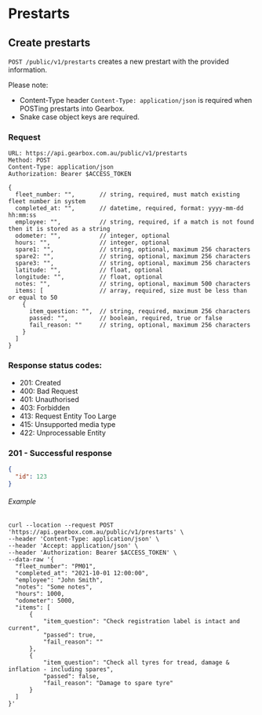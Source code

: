 # Prestarts

## Create prestarts

`POST /public/v1/prestarts` creates a new prestart with the provided information.

Please note:

- Content-Type header `Content-Type: application/json` is required when POSTing prestarts into Gearbox.
- Snake case object keys are required.

### Request

```
URL: https://api.gearbox.com.au/public/v1/prestarts
Method: POST
Content-Type: application/json
Authorization: Bearer $ACCESS_TOKEN

{
  fleet_number: "",       // string, required, must match existing fleet number in system
  completed_at: "",       // datetime, required, format: yyyy-mm-dd hh:mm:ss
  employee: "",           // string, required, if a match is not found then it is stored as a string
  odometer: "",           // integer, optional
  hours: "",              // integer, optional
  spare1: "",             // string, optional, maximum 256 characters
  spare2: "",             // string, optional, maximum 256 characters
  spare3: "",             // string, optional, maximum 256 characters
  latitude: "",           // float, optional
  longitude: "",          // float, optional
  notes: "",              // string, optional, maximum 500 characters
  items: [                // array, required, size must be less than or equal to 50
    {
      item_question: "",  // string, required, maximum 256 characters
      passed: "",         // boolean, required, true or false
      fail_reason: ""     // string, optional, maximum 256 characters
    }
  ]
}
```

### Response status codes:

- 201: Created
- 400: Bad Request
- 401: Unauthorised
- 403: Forbidden
- 413: Request Entity Too Large
- 415: Unsupported media type
- 422: Unprocessable Entity

### 201 - Successful response

```JSON
{
  "id": 123
}
```

###### Example

```
curl --location --request POST 'https://api.gearbox.com.au/public/v1/prestarts' \
--header 'Content-Type: application/json' \
--header 'Accept: application/json' \
--header 'Authorization: Bearer $ACCESS_TOKEN' \
--data-raw '{
  "fleet_number": "PM01",
  "completed_at": "2021-10-01 12:00:00",
  "employee": "John Smith",
  "notes": "Some notes",
  "hours": 1000,
  "odometer": 5000,
  "items": [
      {
          "item_question": "Check registration label is intact and current",
          "passed": true,
          "fail_reason": ""
      },
      {
          "item_question": "Check all tyres for tread, damage & inflation - including spares",
          "passed": false,
          "fail_reason": "Damage to spare tyre"
      }
  ]
}'
```
